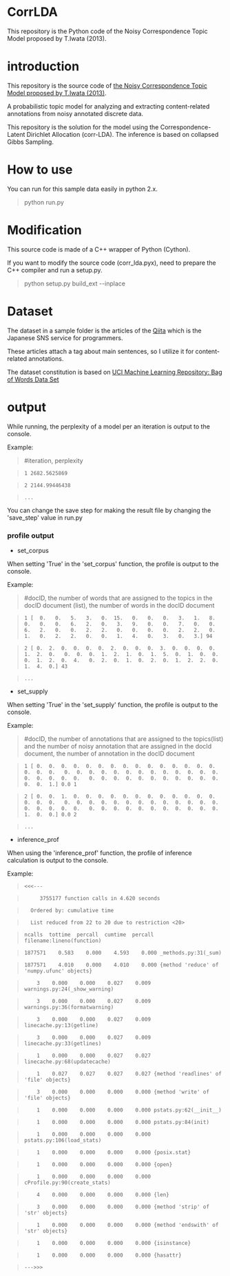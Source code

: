 # CorrLDA
This repository is the Python code of the Noisy Correspondence Topic Model proposed by T.Iwata (2013).

# introduction
This repository is the source code of [the Noisy Correspondence Topic Model proposed by T.Iwata (2013)](http://ieeexplore.ieee.org/xpl/login.jsp?tp=&arnumber=6193102&url=http%3A%2F%2Fieeexplore.ieee.org%2Fiel5%2F69%2F6517838%2F06193102.pdf%3Farnumber%3D6193102).

A probabilistic topic model for analyzing and extracting content-related annotations from noisy annotated discrete data. 

This repository is the solution for the model using the Correspondence-Latent Dirichlet Allocation (corr-LDA).
The inference is based on collapsed Gibbs Sampling.

# How to use
You can run for this sample data easily in python 2.x.

> python run.py

# Modification
This source code is made of a C++ wrapper of Python (Cython).

If you want to modify the source code (corr_lda.pyx), need to prepare the C++ compiler and run a setup.py.

> python setup.py build_ext --inplace

# Dataset
The dataset in a sample folder is the articles of the [Qiita](http://qiita.com/) which is the Japanese SNS service for programmers.

These articles attach a tag about main sentences, so I utilize it for content-related annotations.

The dataset constitution is based on [UCI Machine Learning Repository: Bag of Words Data Set](http://archive.ics.uci.edu/ml/datasets/Bag+of+Words)

# output

While running, the perplexity of a model per an iteration is output to the console.

Example:
> \#iteration, perplexity

>     1 2682.5625869

>     2 2144.99446438

>     ...

You can change the save step for making the result file by changing the 'save_step' value in run.py

### profile output

- set_corpus

When setting 'True' in the 'set\_corpus' function, the profile is output to the console. 

Example:
> \#docID, the number of words that are assigned to the topics in the docID document (list), the number of words in the docID document

>     1 [  0.   0.   5.   3.   0.  15.   0.   0.   0.   3.   1.   8.   0.   0.   0.   6.   2.   0.   3.   9.   0.   0.   7.   0.   0.   6.   2.   0.   0.   2.   2.   0.   0.   0.   0.   2.   2.   0.   1.   0.   2.   2.   0.   0.   1.   4.   0.   3.   0.   3.] 94

>     2 [ 0.  2.  0.  0.  0.  0.  2.  0.  0.  0.  3.  0.  0.  0.  0.  1.  2.  0.   0.  0.  0.  1.  2.  1.  0.  1.  5.  0.  1.  0.  0.  0.  1.  2.  0.  4.   0.  2.  0.  1.  0.  2.  0.  1.  2.  2.  0.  1.  4.  0.] 43

>     ...

- set_supply

When setting 'True' in the 'set\_supply' function, the profile is output to the console. 

Example:
> \#docID, the number of annotations that are assigned to the topics(list) and the number of noisy annotation that are assigned in the docId document, the number of annotation in the docID document

>     1 [ 0.  0.  0.  0.  0.  0.  0.  0.  0.  0.  0.  0.  0.  0.  0.  0.  0.  0.   0.  0.  0.  0.  0.  0.  0.  0.  0.  0.  0.  0.  0.  0.  0.  0.  0.  0.   0.  0.  0.  0.  0.  0.  0.  0.  0.  0.  0.  0.  0.  1.] 0.0 1

>     2 [ 0.  0.  1.  0.  0.  0.  0.  0.  0.  0.  0.  0.  0.  0.  0.  0.  0.  0.   0.  0.  0.  0.  0.  0.  0.  0.  0.  0.  0.  0.  0.  0.  0.  0.  0.  0.   0.  0.  0.  0.  0.  0.  0.  0.  0.  0.  0.  1.  0.  0.] 0.0 2

>     ...

- inference_prof

When using the 'inference\_prof' function, the profile of inference calculation is output to the console.

Example:
>     <<<---

>          3755177 function calls in 4.620 seconds

> 

>       Ordered by: cumulative time

>       List reduced from 22 to 20 due to restriction <20>

> 

>     ncalls  tottime  percall  cumtime  percall filename:lineno(function)

>     1877571    0.583    0.000    4.593    0.000 _methods.py:31(_sum)

>     1877571    4.010    0.000    4.010    0.000 {method 'reduce' of 'numpy.ufunc' objects}

>         3    0.000    0.000    0.027    0.009 warnings.py:24(_show_warning)

>         3    0.000    0.000    0.027    0.009 warnings.py:36(formatwarning)

>         3    0.000    0.000    0.027    0.009 linecache.py:13(getline)

>         3    0.000    0.000    0.027    0.009 linecache.py:33(getlines)

>         1    0.000    0.000    0.027    0.027 linecache.py:68(updatecache)

>         1    0.027    0.027    0.027    0.027 {method 'readlines' of 'file' objects}

>         3    0.000    0.000    0.000    0.000 {method 'write' of 'file' objects}

>         1    0.000    0.000    0.000    0.000 pstats.py:62(__init__)

>         1    0.000    0.000    0.000    0.000 pstats.py:84(init)

>         1    0.000    0.000    0.000    0.000 pstats.py:106(load_stats)

>         1    0.000    0.000    0.000    0.000 {posix.stat}

>         1    0.000    0.000    0.000    0.000 {open}

>         1    0.000    0.000    0.000    0.000 cProfile.py:90(create_stats)

>         4    0.000    0.000    0.000    0.000 {len}

>         3    0.000    0.000    0.000    0.000 {method 'strip' of 'str' objects}

>         1    0.000    0.000    0.000    0.000 {method 'endswith' of 'str' objects}

>         1    0.000    0.000    0.000    0.000 {isinstance}

>         1    0.000    0.000    0.000    0.000 {hasattr}

> 

> 

> 

>     --->>>
